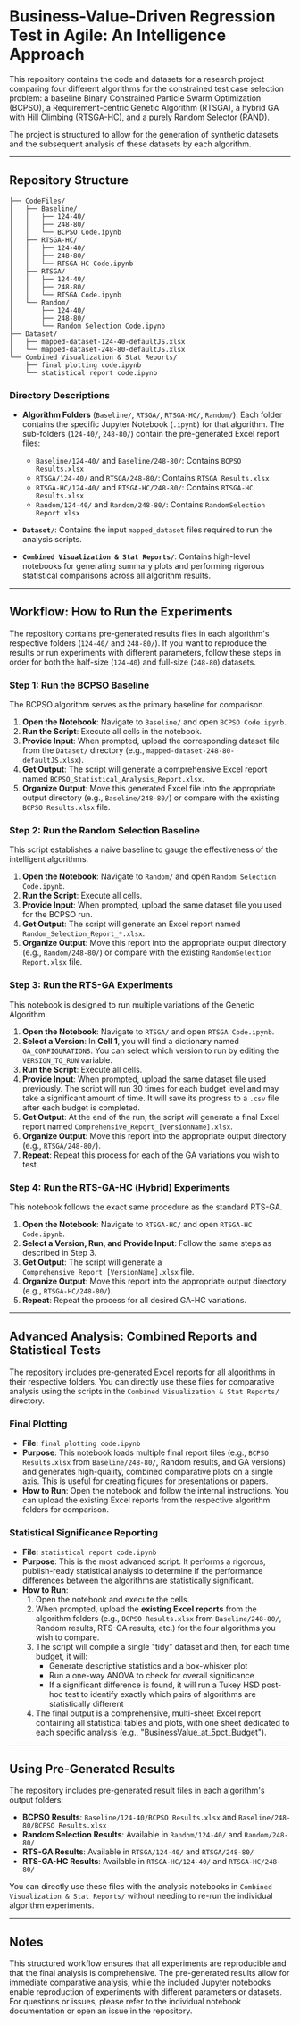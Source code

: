 # Business-Value-Driven Regression Test in Agile: An Intelligence Approach

This repository contains the code and datasets for a research project comparing four different algorithms for the constrained test case selection problem: a baseline Binary Constrained Particle Swarm Optimization (BCPSO), a Requirement-centric Genetic Algorithm (RTSGA), a hybrid GA with Hill Climbing (RTSGA-HC), and a purely Random Selector (RAND).

The project is structured to allow for the generation of synthetic datasets and the subsequent analysis of these datasets by each algorithm.

---

## Repository Structure

```.
├── CodeFiles/
│   ├── Baseline/
│   │   ├── 124-40/
│   │   ├── 248-80/
│   │   └── BCPSO Code.ipynb
│   ├── RTSGA-HC/
│   │   ├── 124-40/
│   │   ├── 248-80/
│   │   └── RTSGA-HC Code.ipynb
│   ├── RTSGA/
│   │   ├── 124-40/
│   │   ├── 248-80/
│   │   └── RTSGA Code.ipynb
│   └── Random/
│       ├── 124-40/
│       ├── 248-80/
│       └── Random Selection Code.ipynb
├── Dataset/
│   ├── mapped-dataset-124-40-defaultJS.xlsx
│   └── mapped-dataset-248-80-defaultJS.xlsx
└── Combined Visualization & Stat Reports/
    ├── final plotting code.ipynb
    └── statistical report code.ipynb
```

### Directory Descriptions

- **Algorithm Folders** (`Baseline/`, `RTSGA/`, `RTSGA-HC/`, `Random/`): Each folder contains the specific Jupyter Notebook (`.ipynb`) for that algorithm. The sub-folders (`124-40/`, `248-80/`) contain the pre-generated Excel report files:
  - `Baseline/124-40/` and `Baseline/248-80/`: Contains `BCPSO Results.xlsx`
  - `RTSGA/124-40/` and `RTSGA/248-80/`: Contains `RTSGA Results.xlsx`
  - `RTSGA-HC/124-40/` and `RTSGA-HC/248-80/`: Contains `RTSGA-HC Results.xlsx`
  - `Random/124-40/` and `Random/248-80/`: Contains `RandomSelection Report.xlsx`

- **`Dataset/`**: Contains the input `mapped_dataset` files required to run the analysis scripts.

- **`Combined Visualization & Stat Reports/`**: Contains high-level notebooks for generating summary plots and performing rigorous statistical comparisons across all algorithm results.

---

## Workflow: How to Run the Experiments

The repository contains pre-generated results files in each algorithm's respective folders (`124-40/` and `248-80/`). If you want to reproduce the results or run experiments with different parameters, follow these steps in order for both the half-size (`124-40`) and full-size (`248-80`) datasets.

### Step 1: Run the BCPSO Baseline

The BCPSO algorithm serves as the primary baseline for comparison.

1. **Open the Notebook**: Navigate to `Baseline/` and open `BCPSO Code.ipynb`.
2. **Run the Script**: Execute all cells in the notebook.
3. **Provide Input**: When prompted, upload the corresponding dataset file from the `Dataset/` directory (e.g., `mapped-dataset-248-80-defaultJS.xlsx`).
4. **Get Output**: The script will generate a comprehensive Excel report named `BCPSO_Statistical_Analysis_Report.xlsx`.
5. **Organize Output**: Move this generated Excel file into the appropriate output directory (e.g., `Baseline/248-80/`) or compare with the existing `BCPSO Results.xlsx` file.

### Step 2: Run the Random Selection Baseline

This script establishes a naive baseline to gauge the effectiveness of the intelligent algorithms.

1. **Open the Notebook**: Navigate to `Random/` and open `Random Selection Code.ipynb`.
2. **Run the Script**: Execute all cells.
3. **Provide Input**: When prompted, upload the same dataset file you used for the BCPSO run.
4. **Get Output**: The script will generate an Excel report named `Random_Selection_Report_*.xlsx`.
5. **Organize Output**: Move this report into the appropriate output directory (e.g., `Random/248-80/`) or compare with the existing `RandomSelection Report.xlsx` file.


### Step 3: Run the RTS-GA Experiments

This notebook is designed to run multiple variations of the Genetic Algorithm.

1. **Open the Notebook**: Navigate to `RTSGA/` and open `RTSGA Code.ipynb`.
2. **Select a Version**: In **Cell 1**, you will find a dictionary named `GA_CONFIGURATIONS`. You can select which version to run by editing the `VERSION_TO_RUN` variable.
3. **Run the Script**: Execute all cells.
4. **Provide Input**: When prompted, upload the same dataset file used previously. The script will run 30 times for each budget level and may take a significant amount of time. It will save its progress to a `.csv` file after each budget is completed.
5. **Get Output**: At the end of the run, the script will generate a final Excel report named `Comprehensive_Report_[VersionName].xlsx`.
6. **Organize Output**: Move this report into the appropriate output directory (e.g., `RTSGA/248-80/`).
7. **Repeat**: Repeat this process for each of the GA variations you wish to test.

### Step 4: Run the RTS-GA-HC (Hybrid) Experiments

This notebook follows the exact same procedure as the standard RTS-GA.

1. **Open the Notebook**: Navigate to `RTSGA-HC/` and open `RTSGA-HC Code.ipynb`.
2. **Select a Version, Run, and Provide Input**: Follow the same steps as described in Step 3.
3. **Get Output**: The script will generate a `Comprehensive_Report_[VersionName].xlsx` file.
4. **Organize Output**: Move this report into the appropriate output directory (e.g., `RTSGA-HC/248-80/`).
5. **Repeat**: Repeat the process for all desired GA-HC variations.

---

## Advanced Analysis: Combined Reports and Statistical Tests

The repository includes pre-generated Excel reports for all algorithms in their respective folders. You can directly use these files for comparative analysis using the scripts in the `Combined Visualization & Stat Reports/` directory.

### Final Plotting

- **File**: `final plotting code.ipynb`
- **Purpose**: This notebook loads multiple final report files (e.g., `BCPSO Results.xlsx` from `Baseline/248-80/`, Random results, and GA versions) and generates high-quality, combined comparative plots on a single axis. This is useful for creating figures for presentations or papers.
- **How to Run**: Open the notebook and follow the internal instructions. You can upload the existing Excel reports from the respective algorithm folders for comparison.

### Statistical Significance Reporting

- **File**: `statistical report code.ipynb`
- **Purpose**: This is the most advanced script. It performs a rigorous, publish-ready statistical analysis to determine if the performance differences between the algorithms are statistically significant.
- **How to Run**:
  1. Open the notebook and execute the cells.
  2. When prompted, upload the **existing Excel reports** from the algorithm folders (e.g., `BCPSO Results.xlsx` from `Baseline/248-80/`, Random results, RTS-GA results, etc.) for the four algorithms you wish to compare.
  3. The script will compile a single "tidy" dataset and then, for each time budget, it will:
     - Generate descriptive statistics and a box-whisker plot
     - Run a one-way ANOVA to check for overall significance
     - If a significant difference is found, it will run a Tukey HSD post-hoc test to identify exactly which pairs of algorithms are statistically different
  4. The final output is a comprehensive, multi-sheet Excel report containing all statistical tables and plots, with one sheet dedicated to each specific analysis (e.g., "BusinessValue_at_5pct_Budget").

---

## Using Pre-Generated Results

The repository includes pre-generated result files in each algorithm's output folders:

- **BCPSO Results**: `Baseline/124-40/BCPSO Results.xlsx` and `Baseline/248-80/BCPSO Results.xlsx`
- **Random Selection Results**: Available in `Random/124-40/` and `Random/248-80/`
- **RTS-GA Results**: Available in `RTSGA/124-40/` and `RTSGA/248-80/`
- **RTS-GA-HC Results**: Available in `RTSGA-HC/124-40/` and `RTSGA-HC/248-80/`

You can directly use these files with the analysis notebooks in `Combined Visualization & Stat Reports/` without needing to re-run the individual algorithm experiments.

---

## Notes

This structured workflow ensures that all experiments are reproducible and that the final analysis is comprehensive. The pre-generated results allow for immediate comparative analysis, while the included Jupyter notebooks enable reproduction of experiments with different parameters or datasets. For questions or issues, please refer to the individual notebook documentation or open an issue in the repository.

